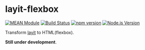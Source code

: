 # layit-flexbox

[![MEAN Module](https://img.shields.io/badge/MEAN%20Module-TypeScript-blue.svg?style=flat-square)](https://github.com/mgenware/MEAN-Module)
[![Build Status](https://img.shields.io/travis/mgenware/layit-flexbox.svg?style=flat-square&label=Build+Status)](https://travis-ci.org/mgenware/layit-flexbox)
[![npm version](https://img.shields.io/npm/v/layit-flexbox.svg?style=flat-square)](https://npmjs.com/package/layit-flexbox)
[![Node.js Version](http://img.shields.io/node/v/layit-flexbox.svg?style=flat-square)](https://nodejs.org/en/)

Transform [layit](https://github.com/mgenware/layit) to HTML(flexbox).

**Still under development**.
